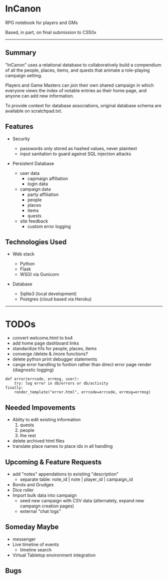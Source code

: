 # InCanon
RPG notebook for players and GMs

Based, in part, on final submission to CS50x

---

## Summary
"InCanon" uses a relational database to collaboratively build a compendium of all the people, places, items, and quests that animate a role-playing campaign setting.

Players and Game Masters can join their own shared campaign in which everyone views the index of notable entries as their home page, and anyone can add new information.

To provide context for database associations, original database schema are available on scratchpad.txt.

## Features
- Security
    - passwords only stored as hashed values, never plaintext
    - input sanitation to guard against SQL injection attacks

- Persistent Database
    - user data
        - capmaign affiliation
        - login data
    - campaign data
        - party affiliation
        - people
        - places
        - items
        - quests
    - site feedback
        - custom error logging

## Technologies Used
- Web stack
    - Python
    - Flask
    - WSGI via Gunicorn

- Database
    - Sqlite3 (local development)
    - Postgres (cloud based via Heroku)

---

# TODOs
- convert welcome.html to bs4
- add home page dashboard links
- standardize h1s for people, places, items
- converge /delete & /more functions?
- delete python print debugger statements
- cange error handling to funtion rather than direct error page render (diagnostic logging)
```
def error(errcode, errmsg, user):
    try: log error in db/errors or db/activity
finally:
    render_template("error.html", errcode=errcode, errmsg=errmsg)
```


## Needed Impovements
- Ablity to edit existing information
    1. quests
    2. people
    3. the rest
- delete archived html files
- translate place names to place ids in all handling

## Upcoming & Feature Requests
- add "notes" appendations to exisiting "description"
    - separate table: note_id | note | player_id | campaign_id
- Bonds and Grudges
- Dice roller
- Import bulk data into campaign
    - seed new campaign with CSV data (alternately, expand new campaign creation pages)
    - external "chat logs"

## Someday Maybe
- messenger
- Live timeline of events
    - timeline search
- Virtual Tabletop environment integration

## Bugs